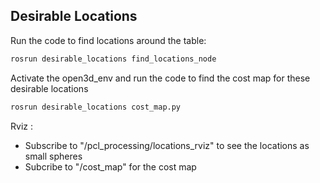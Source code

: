 ## Desirable Locations

Run the code to find locations around the table:
```bash
rosrun desirable_locations find_locations_node 
```

Activate the open3d_env and run the code to find the cost map for these desirable locations
```bash
rosrun desirable_locations cost_map.py
```

Rviz : 
- Subscribe to "/pcl_processing/locations_rviz" to see the locations as small spheres
- Subcribe to "/cost_map" for the cost map